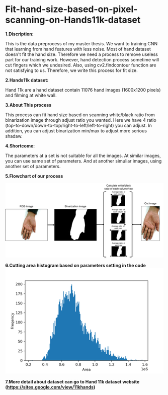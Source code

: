 # Fit-hand-size-based-on-pixel-scanning-on-Hands11k-dataset

**1.Discription:**

This is the data preprocess of my master thesis.
We want to training CNN that learning from hand features with less noise.
Most of hand dataset doesn't fit the hand size. Therefore we need a process to remove useless part for our training work.
However, hand detection process sometime will cut fingers which we undesired.
Also, using cv2.findcontour function are not satisfying to us.
Therefore, we write this process for fit size.

**2.Hands11k dataset:** 

Hand 11k are a hand dataset contain 11076 hand images (1600x1200 pixels) and filming at white wall.

**3.About This process** 

This process can fit hand size based on scanning white/black ratio from binarization image through adjust ratio you wanted.
Here we have 4 ratio (top-to-down/down-to-top/right-to-left/left-to-right) you can adjust.
In addition, you can adjust binarization min/max to adjust more serious shadaw.

**4.Shortcome:**

The parameters at a set is not suitable for all the images.
At similar images, you can use same set of parameters.
And at another simuliar images, using another set of parameters.

**5.Flowchart of our process**

![image](https://github.com/JacobChen1998/Fit-hand-size-based-on-pixel-scanning-on-Hands11k-dataset/blob/main/data_preprocess_flowchart.png)

**6.Cutting area histogram based on parameters setting in the code**
![image](https://github.com/JacobChen1998/Fit-hand-size-based-on-pixel-scanning-on-Hands11k-dataset/blob/main/area.png)


**7.More detail about dataset can go to Hand 11k dataset website (https://sites.google.com/view/11khands)**
